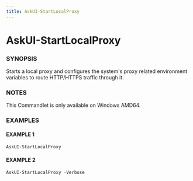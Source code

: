 ```yaml
---
title: AskUI-StartLocalProxy
---
```


# AskUI-StartLocalProxy

### SYNOPSIS

Starts a local proxy and configures the system's proxy related environment variables to route HTTP/HTTPS traffic through it.

### NOTES

This Commandlet is only available on Windows AMD64.

### EXAMPLES

#### EXAMPLE 1

```powershell
AskUI-StartLocalProxy
```
 
#### EXAMPLE 2

```powershell
AskUI-StartLocalProxy -Verbose
```


